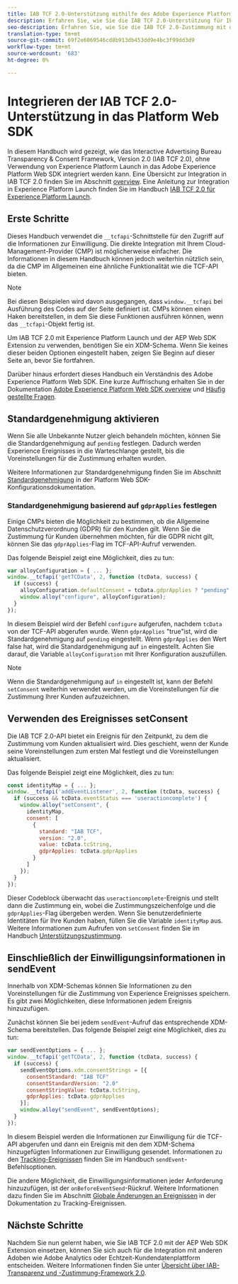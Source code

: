 ```yaml
---
title: IAB TCF 2.0-Unterstützung mithilfe des Adobe Experience Platform Web SDK integrieren
description: Erfahren Sie, wie Sie die IAB TCF 2.0-Unterstützung für Ihre Website ohne Verwendung von Adobe Experience Platform Launch einrichten.
seo-description: Erfahren Sie, wie Sie die IAB TCF 2.0-Zustimmung mit dem Adobe Experience Platform Web SDK einrichten.
translation-type: tm+mt
source-git-commit: 69f2e6069546cd8b913db453dd9e4bc3f99dd3d9
workflow-type: tm+mt
source-wordcount: '683'
ht-degree: 0%

---
```



# Integrieren der IAB TCF 2.0-Unterstützung in das Platform Web SDK

In diesem Handbuch wird gezeigt, wie das Interactive Advertising Bureau Transparency &amp; Consent Framework, Version 2.0 (IAB TCF 2.0), ohne Verwendung von Experience Platform Launch in das Adobe Experience Platform Web SDK integriert werden kann. Eine Übersicht zur Integration in IAB TCF 2.0 finden Sie im Abschnitt [overview](./overview.md). Eine Anleitung zur Integration in Experience Platform Launch finden Sie im Handbuch [IAB TCF 2.0 für Experience Platform Launch](./with-launch.md).

## Erste Schritte

Dieses Handbuch verwendet die `__tcfapi`-Schnittstelle für den Zugriff auf die Informationen zur Einwilligung. Die direkte Integration mit Ihrem Cloud-Management-Provider (CMP) ist möglicherweise einfacher. Die Informationen in diesem Handbuch können jedoch weiterhin nützlich sein, da die CMP im Allgemeinen eine ähnliche Funktionalität wie die TCF-API bieten.

>[!NOTE]
>
>Bei diesen Beispielen wird davon ausgegangen, dass `window.__tcfapi` bei Ausführung des Codes auf der Seite definiert ist. CMPs können einen Haken bereitstellen, in dem Sie diese Funktionen ausführen können, wenn das `__tcfapi`-Objekt fertig ist.

Um IAB TCF 2.0 mit Experience Platform Launch und der AEP Web SDK Extension zu verwenden, benötigen Sie ein XDM-Schema. Wenn Sie keines dieser beiden Optionen eingestellt haben, zeigen Sie Beginn auf dieser Seite an, bevor Sie fortfahren.

Darüber hinaus erfordert dieses Handbuch ein Verständnis des Adobe Experience Platform Web SDK. Eine kurze Auffrischung erhalten Sie in der Dokumentation [Adobe Experience Platform Web SDK overview](../../home.md) und [Häufig gestellte Fragen](../../web-sdk-faq.md).

## Standardgenehmigung aktivieren

Wenn Sie alle Unbekannte Nutzer gleich behandeln möchten, können Sie die Standardgenehmigung auf `pending` festlegen. Dadurch werden Experience Ereignisses in die Warteschlange gestellt, bis die Voreinstellungen für die Zustimmung erhalten wurden.

Weitere Informationen zur Standardgenehmigung finden Sie im Abschnitt [Standardgenehmigung](../../fundamentals/configuring-the-sdk.md#default-consent) in der Platform Web SDK-Konfigurationsdokumentation.

### Standardgenehmigung basierend auf `gdprApplies` festlegen

Einige CMPs bieten die Möglichkeit zu bestimmen, ob die Allgemeine Datenschutzverordnung (GDPR) für den Kunden gilt. Wenn Sie die Zustimmung für Kunden übernehmen möchten, für die GDPR nicht gilt, können Sie das `gdprApplies`-Flag im TCF-API-Aufruf verwenden.

Das folgende Beispiel zeigt eine Möglichkeit, dies zu tun:

```javascript
var alloyConfiguration = { ... };
window.__tcfapi('getTCData', 2, function (tcData, success) {
  if (success) {
    alloyConfiguration.defaultConsent = tcData.gdprApplies ? "pending" : "in";
    window.alloy("configure", alloyConfiguration);
  }
});
```

In diesem Beispiel wird der Befehl `configure` aufgerufen, nachdem `tcData` von der TCF-API abgerufen wurde. Wenn `gdprApplies` &quot;true&quot;ist, wird die Standardgenehmigung auf `pending` eingestellt. Wenn `gdprApplies` den Wert false hat, wird die Standardgenehmigung auf `in` eingestellt. Achten Sie darauf, die Variable `alloyConfiguration` mit Ihrer Konfiguration auszufüllen.

>[!NOTE]
>
>Wenn die Standardgenehmigung auf `in` eingestellt ist, kann der Befehl `setConsent` weiterhin verwendet werden, um die Voreinstellungen für die Zustimmung Ihrer Kunden aufzuzeichnen.

## Verwenden des Ereignisses setConsent

Die IAB TCF 2.0-API bietet ein Ereignis für den Zeitpunkt, zu dem die Zustimmung vom Kunden aktualisiert wird. Dies geschieht, wenn der Kunde seine Voreinstellungen zum ersten Mal festlegt und die Voreinstellungen aktualisiert.

Das folgende Beispiel zeigt eine Möglichkeit, dies zu tun:

```javascript
const identityMap = { ... };
window.__tcfapi('addEventListener', 2, function (tcData, success) {
  if (success && tcData.eventStatus === 'useractioncomplete') {
    window.alloy("setConsent", {
      identityMap,
      consent: [
        {
          standard: "IAB TCF",
          version: "2.0",
          value: tcData.tcString,
          gdprApplies: tcData.gdprApplies
        }
      ]
    });
  }
});
```

Dieser Codeblock überwacht das `useractioncomplete`-Ereignis und stellt dann die Zustimmung ein, wobei die Zustimmungszeichenfolge und die `gdprApplies`-Flag übergeben werden. Wenn Sie benutzerdefinierte Identitäten für Ihre Kunden haben, füllen Sie die Variable `identityMap` aus. Weitere Informationen zum Aufrufen von `setConsent` finden Sie im Handbuch [Unterstützungszustimmung](../../consent/supporting-consent.md).

## Einschließlich der Einwilligungsinformationen in sendEvent

Innerhalb von XDM-Schemas können Sie Informationen zu den Voreinstellungen für die Zustimmung von Experience Ereignisses speichern. Es gibt zwei Möglichkeiten, diese Informationen jedem Ereignis hinzuzufügen.

Zunächst können Sie bei jedem `sendEvent`-Aufruf das entsprechende XDM-Schema bereitstellen. Das folgende Beispiel zeigt eine Möglichkeit, dies zu tun:

```javascript
var sendEventOptions = { ... };
window.__tcfapi('getTCData', 2, function (tcData, success) {
  if (success) {
    sendEventOptions.xdm.consentStrings = [{
      consentStandard: "IAB TCF"
      consentStandardVersion: "2.0"
      consentStringValue: tcData.tcString,
      gdprApplies: tcData.gdprApplies
    }];
    window.alloy("sendEvent", sendEventOptions);
  }
});
```

In diesem Beispiel werden die Informationen zur Einwilligung für die TCF-API abgerufen und dann ein Ereignis mit den dem XDM-Schema hinzugefügten Informationen zur Einwilligung gesendet. Informationen zu den [Tracking-Ereignissen](../../fundamentals/tracking-events.md) finden Sie im Handbuch `sendEvent`-Befehlsoptionen.

Die andere Möglichkeit, die Einwilligungsinformationen jeder Anforderung hinzuzufügen, ist der `onBeforeEventSend`-Rückruf. Weitere Informationen dazu finden Sie im Abschnitt [Globale Änderungen an Ereignissen](../../fundamentals/tracking-events.md#modifying-events-globally) in der Dokumentation zu Tracking-Ereignissen.

## Nächste Schritte

Nachdem Sie nun gelernt haben, wie Sie IAB TCF 2.0 mit der AEP Web SDK Extension einsetzen, können Sie sich auch für die Integration mit anderen Adoben wie Adobe Analytics oder Echtzeit-Kundendatenplattform entscheiden. Weitere Informationen finden Sie unter [Übersicht über IAB-Transparenz und -Zustimmung-Framework 2.0](./overview.md).
